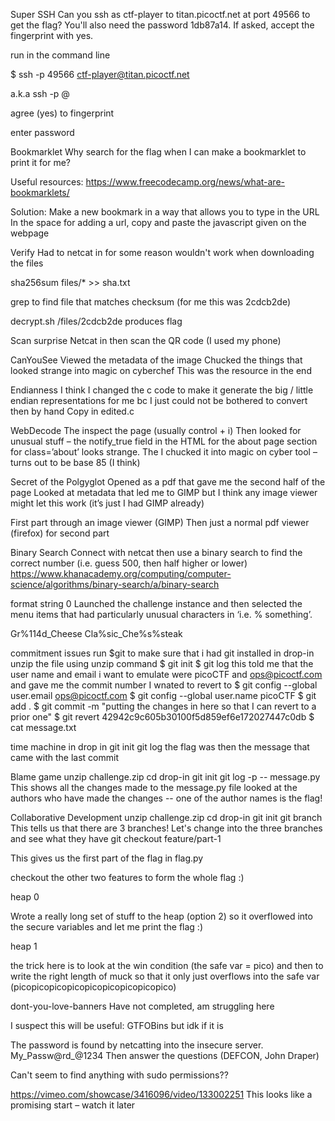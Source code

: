 Super SSH
Can you ssh as ctf-player to titan.picoctf.net at port 49566 to get the flag? You'll also need the password 1db87a14. If asked, accept the fingerprint with yes.

run in the command line

$ ssh -p 49566 ctf-player@titan.picoctf.net

a.k.a ssh -p <port> <username>@<url>

agree (yes) to fingerprint 

enter password



Bookmarklet
Why search for the flag when I can make a bookmarklet to print it for me?

Useful resources:
https://www.freecodecamp.org/news/what-are-bookmarklets/

Solution:
Make a new bookmark in a way that allows you to type in the URL
In the space for adding a url, copy and paste the javascript given on the webpage 



Verify
Had to netcat in for some reason wouldn't work when downloading the files

sha256sum files/* >> sha.txt

grep to find file that matches checksum (for me this was 2cdcb2de)

decrypt.sh /files/2cdcb2de
produces flag



Scan surprise
Netcat in then scan the QR code (I used my phone)


CanYouSee
Viewed the metadata of the image
Chucked the things that looked strange into magic on cyberchef 
This was the resource in the end


Endianness
I think I changed the c code to make it generate the big / little endian representations for me bc I just could not be bothered to convert then by hand
Copy in edited.c 



WebDecode
The inspect the page (usually control + i)
Then looked for unusual stuff – the notify_true field in the HTML for the about page section for class=’about’ looks strange.
The I chucked it into magic on cyber tool – turns out to be base 85 (I think)



Secret of the Polgyglot
Opened as a pdf that gave me the second half of the page
Looked at metadata that led me to GIMP but I think any image viewer might let this work (it’s just I had GIMP already) 

First part through an image viewer (GIMP)
Then just a normal pdf viewer (firefox) for second part



Binary Search
Connect with netcat then use a binary search to find the correct number (i.e. guess 500, then half higher or lower)
https://www.khanacademy.org/computing/computer-science/algorithms/binary-search/a/binary-search


format string 0
Launched the challenge instance and then selected the menu items that had particularly unusual characters in ‘i.e. % something’. 

Gr%114d_Cheese
Cla%sic_Che%s%steak




commitment issues
run $git to make sure that i had git installed
in drop-in
unzip the file using unzip command
$ git init
$ git log
this told me that the user name and email i want to emulate were picoCTF and ops@picoctf.com and gave me the commit number I wnated to revert to 
$  git config --global user.email ops@picoctf.com
$  git config --global user.name picoCTF
$ git add .
$ git commit -m "putting the changes in here so that I can revert to a prior one"
$ git revert  42942c9c605b30100f5d859ef6e172027447c0db
$ cat message.txt


time machine
in drop in 
git init 
git log
the flag was then the message that came with the last commit

Blame game
unzip challenge.zip 
cd drop-in
git init 
git log -p -- message.py
This shows all the changes made to the message.py file 
looked at the authors who have made the changes -- one of the author names is the flag! 


Collaborative Development
unzip challenge.zip
cd drop-in
git init
git branch 
This tells us that there are 3 branches! Let's change into the three branches and see what they have
git checkout feature/part-1

This gives us the first part of the flag in flag.py

checkout the other two features to form the whole flag :)


heap 0

Wrote a really long set of stuff to the heap (option 2) so it overflowed into the secure variables and let me print the flag :)

heap 1

the trick here is to look at the win condition (the safe var = pico) and then to write the right length of muck so that it only just overflows into the safe var (picopicopicopicopicopicopicopicopico)


dont-you-love-banners
Have not completed, am struggling here 

I suspect this will be useful: GTFOBins but idk if it is

The password is found by netcatting into the insecure server. 
My_Passw@rd_@1234
Then answer the questions (DEFCON, John Draper)

Can't seem to find anything with sudo permissions?? 

https://vimeo.com/showcase/3416096/video/133002251
This looks like a promising start – watch it later



